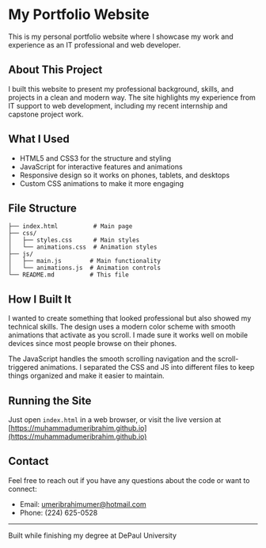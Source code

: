 # My Portfolio Website

This is my personal portfolio website where I showcase my work and experience as an IT professional and web developer.

## About This Project

I built this website to present my professional background, skills, and projects in a clean and modern way. The site highlights my experience from IT support to web development, including my recent internship and capstone project work.

## What I Used

- HTML5 and CSS3 for the structure and styling
- JavaScript for interactive features and animations
- Responsive design so it works on phones, tablets, and desktops
- Custom CSS animations to make it more engaging

## File Structure

```
├── index.html          # Main page
├── css/
│   ├── styles.css      # Main styles
│   └── animations.css  # Animation styles
├── js/
│   ├── main.js        # Main functionality
│   └── animations.js  # Animation controls
└── README.md          # This file
```

## How I Built It

I wanted to create something that looked professional but also showed my technical skills. The design uses a modern color scheme with smooth animations that activate as you scroll. I made sure it works well on mobile devices since most people browse on their phones.

The JavaScript handles the smooth scrolling navigation and the scroll-triggered animations. I separated the CSS and JS into different files to keep things organized and make it easier to maintain.

## Running the Site

Just open `index.html` in a web browser, or visit the live version at [https://muhammadumeribrahim.github.io](https://muhammadumeribrahim.github.io)

## Contact

Feel free to reach out if you have any questions about the code or want to connect:

- Email: umeribrahimumer@hotmail.com
- Phone: (224) 625-0528

---

Built while finishing my degree at DePaul University
